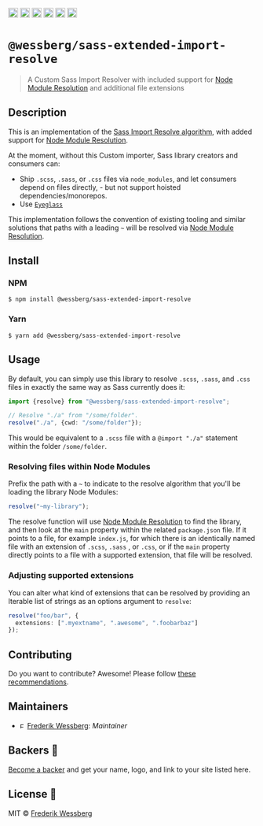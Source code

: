 <a href="https://npmcharts.com/compare/@wessberg/sass-extended-import-resolve?minimal=true"><img alt="Downloads per month" src="https://img.shields.io/npm/dm/%40wessberg%2Fsass-extended-import-resolve.svg" height="20"></img></a>
<a href="https://david-dm.org/wessberg/sass-extended-import-resolve"><img alt="Dependencies" src="https://img.shields.io/david/wessberg/sass-extended-import-resolve.svg" height="20"></img></a>
<a href="https://www.npmjs.com/package/@wessberg/sass-extended-import-resolve"><img alt="NPM Version" src="https://badge.fury.io/js/%40wessberg%2Fsass-extended-import-resolve.svg" height="20"></img></a>
<a href="https://github.com/wessberg/sass-extended-import-resolve/graphs/contributors"><img alt="Contributors" src="https://img.shields.io/github/contributors/wessberg%2Fsass-extended-import-resolve.svg" height="20"></img></a>
<a href="https://opensource.org/licenses/MIT"><img alt="MIT License" src="https://img.shields.io/badge/License-MIT-yellow.svg" height="20"></img></a>
<a href="https://www.patreon.com/bePatron?u=11315442"><img alt="Support on Patreon" src="https://c5.patreon.com/external/logo/become_a_patron_button@2x.png" height="20"></img></a>

# `@wessberg/sass-extended-import-resolve`

> A Custom Sass Import Resolver with included support for [Node Module Resolution](https://nodejs.org/api/modules.html#modules_all_together) and additional file extensions

## Description

This is an implementation of the [Sass Import Resolve algorithm](https://github.com/sass/dart-sass/blob/0f7f9e69a72e612412b51bfa2fe1384f778e2821/lib/src/importer/utils.dart), with added support for [Node Module Resolution](https://nodejs.org/api/modules.html#modules_all_together).

At the moment, without this Custom importer, Sass library creators and consumers can:

- Ship `.scss`, `.sass`, or `.css` files via `node_modules`, and let consumers depend on files directly, - but not support hoisted dependencies/monorepos.
- Use [`Eyeglass`](https://github.com/sass-eyeglass/eyeglass)

This implementation follows the convention of existing tooling and similar solutions that paths with a leading `~` will be resolved via [Node Module Resolution](https://nodejs.org/api/modules.html#modules_all_together).

## Install

### NPM

```
$ npm install @wessberg/sass-extended-import-resolve
```

### Yarn

```
$ yarn add @wessberg/sass-extended-import-resolve
```

## Usage

By default, you can simply use this library to resolve `.scss`, `.sass`, and `.css` files in exactly the same way as Sass currently does it:

```typescript
import {resolve} from "@wessberg/sass-extended-import-resolve";

// Resolve "./a" from "/some/folder".
resolve("./a", {cwd: "/some/folder"});
```

This would be equivalent to a `.scss` file with a `@import "./a"` statement within the folder `/some/folder`.

### Resolving files within Node Modules

Prefix the path with a `~` to indicate to the resolve algorithm that you'll be loading the library Node Modules:

```typescript
resolve("~my-library");
```

The resolve function will use [Node Module Resolution](https://nodejs.org/api/modules.html#modules_all_together) to find the library, and then look at the `main` property within the related `package.json` file.
If it points to a file, for example `index.js`, for which there is an identically named file with an extension of `.scss`, `.sass` , or `.css`, or if the `main`
property directly points to a file with a supported extension, that file will be resolved.

### Adjusting supported extensions

You can alter what kind of extensions that can be resolved by providing an Iterable list of strings as an options argument to `resolve`:

```typescript
resolve("foo/bar", {
  extensions: [".myextname", ".awesome", ".foobarbaz"]
});
```

## Contributing

Do you want to contribute? Awesome! Please follow [these recommendations](./CONTRIBUTING.md).

## Maintainers

- <a href="https://github.com/wessberg"><img alt="Frederik Wessberg" src="https://avatars2.githubusercontent.com/u/20454213?s=460&v=4" height="11"></img></a> [Frederik Wessberg](https://github.com/wessberg): _Maintainer_

## Backers 🏅

[Become a backer](https://www.patreon.com/bePatron?u=11315442) and get your name, logo, and link to your site listed here.

## License 📄

MIT © [Frederik Wessberg](https://github.com/wessberg)
